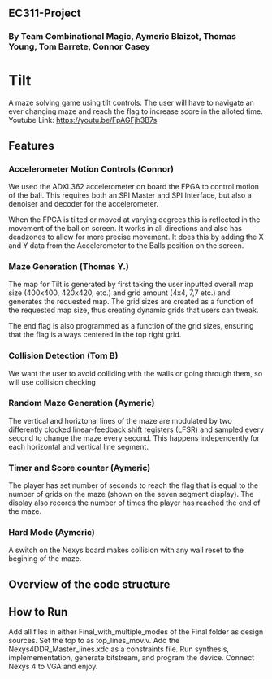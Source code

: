 ## EC311-Project
### By Team Combinational Magic, Aymeric Blaizot, Thomas Young, Tom Barrete, Connor Casey
# Tilt
A maze solving game using tilt controls. The user will have to navigate an ever changing maze and reach the flag to increase score in the alloted time.
Youtube Link: https://youtu.be/FpAGFjh3B7s
## Features

### Accelerometer Motion Controls (Connor)
  We used the ADXL362 accelerometer on board the FPGA to control motion of the ball. This requires both an SPI Master and SPI Interface, but also a denoiser and decoder for the accelerometer.

  When the FPGA is tilted or moved at varying degrees this is reflected in the movement of the ball on screen. It works in all directions and also has deadzones to allow for more precise movement. It does this by adding the X and Y data from the Accelerometer to the Balls position on the screen.

### Maze Generation (Thomas Y.)
  The map for Tilt is generated by first taking the user inputted overall map size (400x400, 420x420, etc.) and grid amount (4x4, 7,7 etc.) and generates the requested map. The grid sizes are created as a function of the requested map size, thus creating dynamic grids that users can tweak.

The end flag is also programmed as a function of the grid sizes, ensuring that the flag is always centered in the top right grid.

### Collision Detection (Tom B)
  We want the user to avoid colliding with the walls or going through them, so will use collision checking

### Random Maze Generation (Aymeric)
  The vertical and horiztonal lines of the maze are modulated by two differently clocked linear-feedback shift registers (LFSR) and sampled every second to change the maze every second. This happens independently for each horizontal and vertical line segment.  

### Timer and Score counter (Aymeric)
The player has set number of seconds to reach the flag that is equal to the number of grids on the maze (shown on the seven segment display). The display also records the number of times the player has reached the end of the maze.

### Hard Mode (Aymeric)
A switch on the Nexys board makes collision with any wall reset to the begining of the maze.

## Overview of the code structure


## How to Run
Add all files in either Final_with_multiple_modes of the Final folder as design sources. Set the top to as top_lines_mov.v. Add the Nexys4DDR_Master_lines.xdc as a constraints file. Run synthesis, implemementation, generate bitstream, and program the device. Connect Nexys 4 to VGA and enjoy.

